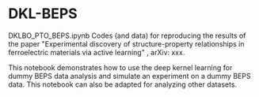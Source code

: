 # DKL-BEPS
DKLBO_PTO_BEPS.ipynb
Codes (and data) for reproducing the results of the paper "Experimental discovery of structure-property relationships in ferroelectric materials via active learning"
, arXiv: xxx.

This notebook demonstrates how to use the deep kernel learning for dummy BEPS data analysis and simulate an experiment on a dummy BEPS data. This notebook can also be adapted for analyzing other datasets.
